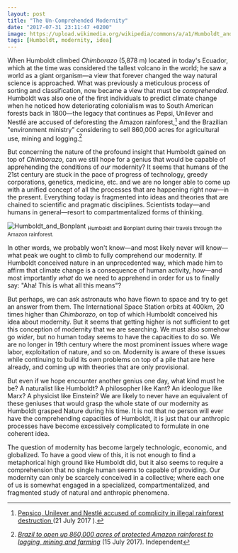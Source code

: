 ```yaml
---
layout: post
title: "The Un-Comprehended Modernity"
date: "2017-07-31 23:11:47 +0200"
image: https://upload.wikimedia.org/wikipedia/commons/a/a1/Humboldt_and_Bonplant_in_the_Jungle.jpg
tags: [Humboldt, modernity, idea]
---
```


When Humboldt climbed *Chimborazo* (5,878 m) located in today's Ecuador, which at the time was considered the tallest volcano in the world; he saw a world as a giant organism—a view that forever changed the way natural science is approached. What was previously a meticulous process of sorting and classification, now became a view that must be *comprehended*. Humboldt was also one of the first individuals to predict climate change when he noticed how deteriorating colonialism was to South American forests back in 1800—the legacy that continues as Pepsi, Unilever and Nestlé are accused of deforesting the Amazon rainforest,[^1] and the Brazilian "environment ministry" considering to sell 860,000 acres for agricultural use, mining and logging.[^2]

But concerning the nature of the profound insight that Humboldt gained on top of *Chimborazo*, can we still hope for a genius that would be capable of apprehending the conditions of *our* modernity? It seems that humans of the 21st century are stuck in the pace of progress of technology, greedy corporations, genetics, medicine, etc. and we are no longer able to come up with a unified concept of all the processes that are happening right now—in the present. Everything today is fragmented into ideas and theories that are chained to scientific and pragmatic disciplines. Scientists today—and humans in general—resort to compartmentalized forms of thinking.

![Humboldt_and_Bonplant](https://upload.wikimedia.org/wikipedia/commons/a/a1/Humboldt_and_Bonplant_in_the_Jungle.jpg)
<sub>Humboldt and Bonplant during their travels through the Amazon rainforest.</sub>

In other words, we probably won't know—and most likely never will know—what peak we ought to climb to fully comprehend our modernity. If Humboldt conceived nature in an unprecedented way, which made him to affirm that climate change is a consequence of human activity, *how*—and most importantly *what* do we need to apprehend in order for us to finally say: "Aha! This is what all this means"?

But perhaps, we can ask astronauts who have flown to space and try to get an answer from them. The International Space Station orbits at 400km, 20 times higher than *Chimborazo*, on top of which Humboldt conceived his idea about modernity. But it seems that getting higher is not sufficient to get this conception of modernity that we are searching. We must also somehow go *wider*, but no human today seems to have the capacities to do so. We are no longer in 19th century where the most prominent issues where wage labor, exploitation of nature, and so on. Modernity is aware of these issues while continuing to build its own problems on top of a pile that are here already, and coming up with theories that are only provisional.

But even if we hope encounter another genius one day, what kind must he be? A naturalist like Humboldt? A philosopher like Kant? An ideologue like Marx? A physicist like Einstein? We are likely to never have an equivalent of these geniuses that would grasp the whole state of our modernity as Humboldt grasped Nature during his time. It is not that no person will ever have the comprehending capacities of Humboldt, it is just that our anthropic processes have become excessively complicated to formulate in one coherent idea.

The question of modernity has become largely technologic, economic, and globalized. To have a good view of this, it is not enough to find a metaphorical high ground like Humboldt did, but it also seems to require a comprehension that no single human seems to capable of providing. Our modernity can only be scarcely conceived in a collective; where each one of us is somewhat engaged in a specialized, compartmentalized, and fragmented study of natural and anthropic phenomena.

[^1]: [Pepsico, Unilever and Nestlé accused of complicity in illegal rainforest destruction ](https://www.theguardian.com/environment/2017/jul/21/pepsico-unilever-and-nestle-accused-of-complicity-in-illegal-rainforest-destruction) (21 July 2017 ).

[^2]: [*Brazil to open up 860,000 acres of protected Amazon rainforest to logging, mining and farming*](https://www.independent.co.uk/news/world/americas/illegal-logging-national-forest-of-jamanxim-brazil-amazon-br-163-protests-deforestation-gisele-a7842796.html) (15 July 2017). Independent
